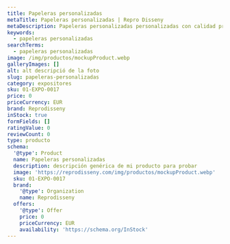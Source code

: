 ```yaml
---
title: Papeleras personalizadas
metaTitle: Papeleras personalizadas | Repro Disseny
metaDescription: Papeleras personalizadas personalizadas con calidad profesional en Cataluña.
keywords:
  - papeleras personalizadas
searchTerms:
  - papeleras personalizadas
image: /img/productos/mockupProduct.webp
galleryImages: []
alt: alt descripció de la foto
slug: papeleras-personalizadas
category: expositores
sku: 01-EXPO-0017
price: 0
priceCurrency: EUR
brand: Reprodisseny
inStock: true
formFields: []
ratingValue: 0
reviewCount: 0
type: producto
schema:
  '@type': Product
  name: Papeleras personalizadas
  description: descripción genérica de mi producto para probar
  image: 'https://reprodisseny.com/img/productos/mockupProduct.webp'
  sku: 01-EXPO-0017
  brand:
    '@type': Organization
    name: Reprodisseny
  offers:
    '@type': Offer
    price: 0
    priceCurrency: EUR
    availability: 'https://schema.org/InStock'
---
```


